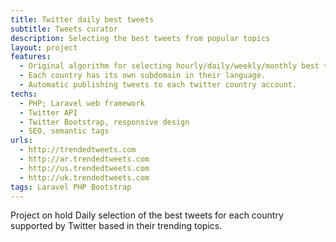 ```yaml
---
title: Twitter daily best tweets
subtitle: Tweets curator
description: Selecting the best tweets from popular topics
layout: project
features:
  - Original algorithm for selecting hourly/daily/weekly/monthly best tweets.
  - Each country has its own subdomain in their language.
  - Automatic publishing tweets to each twitter country account.
techs:
  - PHP; Laravel web framework
  - Twitter API
  - Twitter Bootstrap, responsive design
  - SEO, semantic tags
urls:
  - http://trendedtweets.com
  - http://ar.trendedtweets.com
  - http://us.trendedtweets.com
  - http://uk.trendedtweets.com
tags: Laravel PHP Bootstrap
---
```


<span class="label label-danger">Project on hold</span> Daily selection of the best tweets for each country supported by Twitter based in their trending topics.
